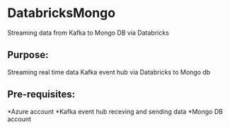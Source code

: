# DatabricksMongo
Streaming data from Kafka to Mongo DB via Databricks

## Purpose:
Streaming real time data Kafka event hub via Databricks to Mongo db

## Pre-requisites:
*Azure account
*Kafka event hub receving and sending data
*Mongo DB account

